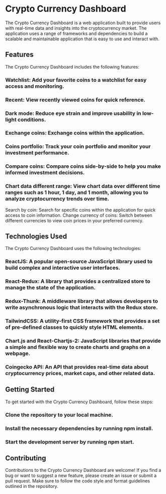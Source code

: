 
# Crypto Currency Dashboard
The Crypto Currency Dashboard is a web application built to provide users with real-time data and insights into the cryptocurrency market. The application uses a range of frameworks and dependencies to build a scalable and maintainable application that is easy to use and interact with.

## Features
The Crypto Currency Dashboard includes the following features:

### Watchlist: Add your favorite coins to a watchlist for easy access and monitoring.
### Recent: View recently viewed coins for quick reference.
### Dark mode: Reduce eye strain and improve usability in low-light conditions.
### Exchange coins: Exchange coins within the application.
### Coins portfolio: Track your coin portfolio and monitor your investment performance.
### Compare coins: Compare coins side-by-side to help you make informed investment decisions.
### Chart data different range: View chart data over different time ranges such as 1 hour, 1 day, and 1 month, allowing you to analyze cryptocurrency trends over time.
Search by coin: Search for specific coins within the application for quick access to coin information.
Change currency of coins: Switch between different currencies to view coin prices in your preferred currency.

## Technologies Used
The Crypto Currency Dashboard uses the following technologies:

### ReactJS: A popular open-source JavaScript library used to build complex and interactive user interfaces.
### React-Redux: A library that provides a centralized store to manage the state of the application.
### Redux-Thunk: A middleware library that allows developers to write asynchronous logic that interacts with the Redux store.
### TailwindCSS: A utility-first CSS framework that provides a set of pre-defined classes to quickly style HTML elements.
### Chart.js and React-Chartjs-2: JavaScript libraries that provide a simple and flexible way to create charts and graphs on a webpage.
### Coingecko API: An API that provides real-time data about cryptocurrency prices, market caps, and other related data.

## Getting Started
To get started with the Crypto Currency Dashboard, follow these steps:

### Clone the repository to your local machine.
### Install the necessary dependencies by running npm install.
### Start the development server by running npm start.

## Contributing
Contributions to the Crypto Currency Dashboard are welcome! If you find a bug or want to suggest a new feature, please create an issue or submit a pull request. Make sure to follow the code style and format guidelines outlined in the repository.

